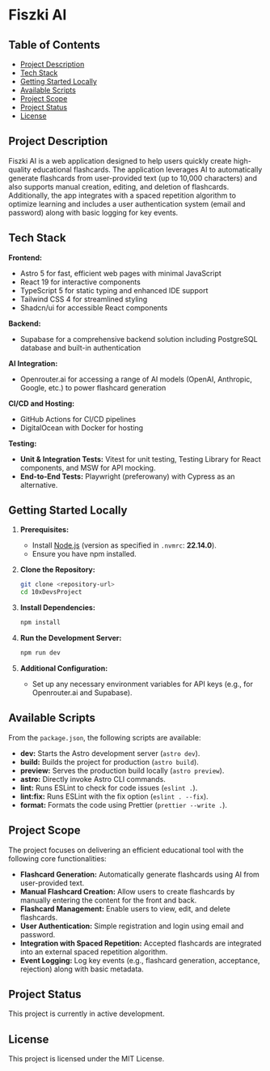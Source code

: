 # Fiszki AI

## Table of Contents

- [Project Description](#project-description)
- [Tech Stack](#tech-stack)
- [Getting Started Locally](#getting-started-locally)
- [Available Scripts](#available-scripts)
- [Project Scope](#project-scope)
- [Project Status](#project-status)
- [License](#license)

## Project Description

Fiszki AI is a web application designed to help users quickly create high-quality educational flashcards. The application leverages AI to automatically generate flashcards from user-provided text (up to 10,000 characters) and also supports manual creation, editing, and deletion of flashcards. Additionally, the app integrates with a spaced repetition algorithm to optimize learning and includes a user authentication system (email and password) along with basic logging for key events.

## Tech Stack

**Frontend:**

- Astro 5 for fast, efficient web pages with minimal JavaScript
- React 19 for interactive components
- TypeScript 5 for static typing and enhanced IDE support
- Tailwind CSS 4 for streamlined styling
- Shadcn/ui for accessible React components

**Backend:**

- Supabase for a comprehensive backend solution including PostgreSQL database and built-in authentication

**AI Integration:**

- Openrouter.ai for accessing a range of AI models (OpenAI, Anthropic, Google, etc.) to power flashcard generation

**CI/CD and Hosting:**

- GitHub Actions for CI/CD pipelines
- DigitalOcean with Docker for hosting

**Testing:**

- **Unit & Integration Tests:** Vitest for unit testing, Testing Library for React components, and MSW for API mocking.
- **End-to-End Tests:** Playwright (preferowany) with Cypress as an alternative.

## Getting Started Locally

1. **Prerequisites:**

   - Install [Node.js](https://nodejs.org/) (version as specified in `.nvmrc`: **22.14.0**).
   - Ensure you have npm installed.

2. **Clone the Repository:**

   ```bash
   git clone <repository-url>
   cd 10xDevsProject
   ```

3. **Install Dependencies:**

   ```bash
   npm install
   ```

4. **Run the Development Server:**

   ```bash
   npm run dev
   ```

5. **Additional Configuration:**
   - Set up any necessary environment variables for API keys (e.g., for Openrouter.ai and Supabase).

## Available Scripts

From the `package.json`, the following scripts are available:

- **dev:** Starts the Astro development server (`astro dev`).
- **build:** Builds the project for production (`astro build`).
- **preview:** Serves the production build locally (`astro preview`).
- **astro:** Directly invoke Astro CLI commands.
- **lint:** Runs ESLint to check for code issues (`eslint .`).
- **lint:fix:** Runs ESLint with the fix option (`eslint . --fix`).
- **format:** Formats the code using Prettier (`prettier --write .`).

## Project Scope

The project focuses on delivering an efficient educational tool with the following core functionalities:

- **Flashcard Generation:** Automatically generate flashcards using AI from user-provided text.
- **Manual Flashcard Creation:** Allow users to create flashcards by manually entering the content for the front and back.
- **Flashcard Management:** Enable users to view, edit, and delete flashcards.
- **User Authentication:** Simple registration and login using email and password.
- **Integration with Spaced Repetition:** Accepted flashcards are integrated into an external spaced repetition algorithm.
- **Event Logging:** Log key events (e.g., flashcard generation, acceptance, rejection) along with basic metadata.

## Project Status

This project is currently in active development.

## License

This project is licensed under the MIT License.

